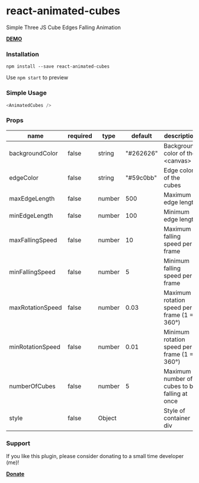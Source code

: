 # react-animated-cubes

Simple Three JS Cube Edges Falling Animation

**[DEMO](https://nckdev.agency/lab/react-animated-cubes/en)**

### Installation

`npm install --save react-animated-cubes`

Use `npm start` to preview

### Simple Usage

```javascript
<AnimatedCubes />
```

### Props

| name             | required | type   | default   | description                                   |
| ---------------- | -------- | ------ | --------- | --------------------------------------------- |
| backgroundColor  | false    | string | "#262626" | Background color of the \<canvas\>            |
| edgeColor        | false    | string | "#59c0bb" | Edge color of the cubes                       |
| maxEdgeLength    | false    | number | 500       | Maximum edge length                           |
| minEdgeLength    | false    | number | 100       | Minimum edge length                           |
| maxFallingSpeed  | false    | number | 10        | Maximum falling speed per frame               |
| minFallingSpeed  | false    | number | 5         | Minimum falling speed per frame               |
| maxRotationSpeed | false    | number | 0.03      | Maximum rotation speed per frame (1 = 360°)   |
| minRotationSpeed | false    | number | 0.01      | Minimum rotation speed per frame (1 = 360°)   |
| numberOfCubes    | false    | number | 5         | Maximum number of cubes to be falling at once |
| style            | false    | Object |           | Style of container div                        |

### Support

If you like this plugin, please consider donating to a small time developer (me)!

**[Donate](https://www.paypal.com/cgi-bin/webscr?cmd=_s-xclick&hosted_button_id=2CQSKFWR9LREL&source=url)**
